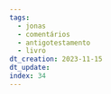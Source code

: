 ```yaml
---
tags:
  - jonas
  - comentários
  - antigotestamento
  - livro
dt_creation: 2023-11-15
dt_update: 
index: 34
---
```

